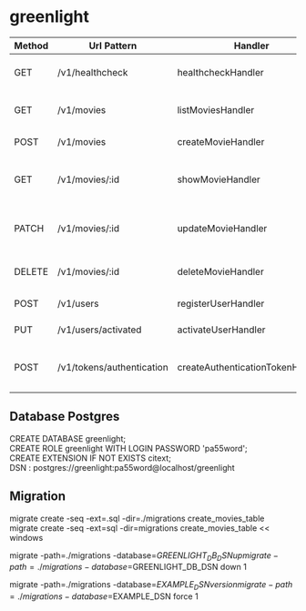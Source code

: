 # greenlight

|Method | Url Pattern |  Handler |  Action | Permission |
|---|---|---|---|---|
| GET | /v1/healthcheck | healthcheckHandler | Show application information  | |
| GET | /v1/movies | listMoviesHandler | Show the details of all movies  | movies:read |
| POST | /v1/movies | createMovieHandler | Create a new movie  | movies:write|
| GET | /v1/movies/:id | showMovieHandler | Show the details of a specific movie |movies:read |
| PATCH | /v1/movies/:id | updateMovieHandler | Update the details of a specific movie |  movies:write |
| DELETE | /v1/movies/:id | deleteMovieHandler | Delete a specific movie   | movies:write|
| POST | /v1/users | registerUserHandler | Register a new user  | |
| PUT | /v1/users/activated | activateUserHandler | Activate a specific user |  |
| POST | /v1/tokens/authentication | createAuthenticationTokenHandler | Generate a new authentication token  | |

## Database Postgres

CREATE DATABASE greenlight;  
CREATE ROLE greenlight WITH LOGIN PASSWORD 'pa55word';  
CREATE EXTENSION IF NOT EXISTS citext;  
DSN : postgres://greenlight:pa55word@localhost/greenlight

## Migration

migrate create -seq -ext=.sql -dir=./migrations create_movies_table  
migrate create -seq -ext=sql -dir=migrations create_movies_table << windows

migrate -path=./migrations -database=$GREENLIGHT_DB_DSN up  
migrate -path=./migrations -database=$GREENLIGHT_DB_DSN down 1

migrate -path=./migrations -database=$EXAMPLE_DSN version  
migrate -path=./migrations -database=$EXAMPLE_DSN force 1